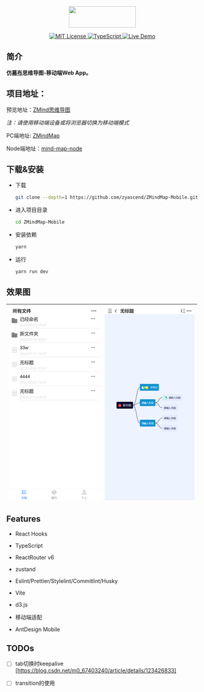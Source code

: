 <div align="center">
<img src="https://cdn.kimjisoo.cn/pic/logo.png" align="center" width="176" height="56"/>
</div>  
<p align="center">
</p>
<p align="center">
  <a href="./LICENSE">
      <img src="https://img.shields.io/github/license/zyascend/ZMindMap" alt="MIT License" />
  </a>
  <a href="https://www.typescriptlang.org/">
      <img src="https://img.shields.io/badge/TypeScript-4.6-blue" alt="TypeScript">
  </a>
  <a href="https://map.kimjisoo.cn">
      <img src="https://img.shields.io/badge/🚀-open--in--browser-blueviolet" alt="Live Demo">
  </a>
</p>

## 简介
**仿[幕布](https://mubu.com)思维导图-移动端Web App。**  

## 项目地址：

预览地址：[ZMind思维导图](https://map.kimjisoo.cn)

*注：请使用移动端设备或将浏览器切换为移动端模式*  

PC端地址: [ZMindMap](https://github.com/zyascend/ZMindMap)  

Node端地址：[mind-map-node](https://github.com/zyascend/mind-map-node)  

## 下载&安装

- 下载

  ```bash
  git clone --depth=1 https://github.com/zyascend/ZMindMap-Mobile.git
  ```

- 进入项目目录
  ```bash
  cd ZMindMap-Mobile
  ```
- 安装依赖

  ```bash
  yarn
  ```

- 运行
  ```bash
  yarn run dev
  ```
## 效果图
| <img src="https://github.com/zyascend/ZMindMap-Mobile/blob/main/assets/preview1.png?raw=true" style="zoom:50%;" /> | <img src="https://github.com/zyascend/ZMindMap-Mobile/blob/main/assets/preview2.png?raw=true" style="zoom:50%;" /> |
| :------------------------------------------------------------------------------: | -------------------------------------------------------------------------------- |


## Features
- React Hooks
- TypeScript 
- ReactRouter v6
- zustand
- Eslint/Prettier/Stylelint/Commitlint/Husky
- Vite
- d3.js

- 移动端适配
- AntDesign Mobile



## TODOs
- [ ] tab切换时keepalive [https://blog.csdn.net/m0_67403240/article/details/123426833]
- [ ] transition的使用

